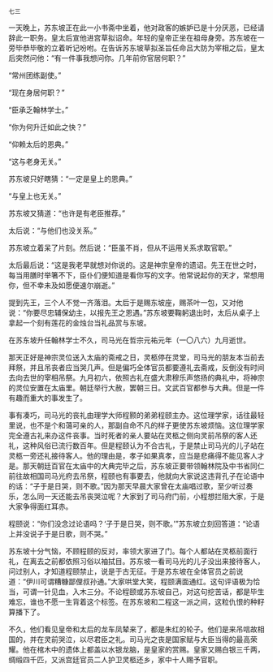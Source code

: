     七三 

   一天晚上，苏东坡正在此一小书斋中坐着，他对政客的嫉妒已是十分厌恶，已经请辞此一职务。皇太后宣他进宫草拟诏命。年轻的皇帝正坐在祖母身旁。苏东坡在一旁毕恭毕敬的立着听记吩咐。在告诉苏东坡草拟圣旨任命吕大防为宰相之后，皇太后突然问他：“有一件事我想问你。几年前你官居何职？”

   “常州团练副使。”

   “现在身居何职？”

   “臣承乏翰林学士。”

   “你为何升迁如此之快？”

   “仰赖太后的恩典。”

   “这与老身无关。”

   苏东坡只好瞎猜：“一定是皇上的恩典。”

   “与皇上也无关。”

   苏东坡又猜道：“也许是有老臣推荐。”

   太后说：“与他们也没关系。”

   苏东坡立着呆了片刻。然后说：“臣虽不肖，但从不运用关系求取官职。”

   太后最后说：“这是我老早就想对你说的。这是神宗皇帝的遗诏。先王在世之时，每当用膳时举箸不下，臣仆们便知道是看你写的文字。他常说起你的天才，常想用你，但不幸未及如愿便速尔崩逝。”

   提到先王，三个人不觉一齐落泪。太后于是赐东坡座，赐茶叶一包，又对他说：“你要尽忠辅保幼主，以报先王之恩遇。”苏东坡要鞠躬退出时，太后从桌子上拿起一个刻有莲花的金烛台当礼品赏与东坡。

   在苏东坡升任翰林学士不久，司马光在哲宗元祐元年（一〇八六）九月逝世。

   那天正好是神宗灵位送入太庙的斋戒之日，灵柩停在灵堂，司马光的朋友本当前去拜祭，并且吊丧者应当哭几声。但是偏巧全体官员都要遵礼去斋戒，反倒没有时间去向去世的宰相吊祭。九月初六，依照古礼在盛大肃穆乐声悠扬的典礼中，将神宗的灵位安置在太庙里。朝廷举行大赦，罢朝三日。文武百官都参与大典。但是一件有趣而重大的事发生了。

   事有凑巧，司马光的丧礼由理学大师程颢的弟弟程颐主办。这位理学家，话往最轻里说，也不是个和蔼可亲的人，那副自命不凡的样子更使苏东坡烦恼。这位理学家完全遵古礼来办这件丧事。当时死者的亲人要站在灵柩之侧向灵前吊祭的客人还礼，这种风俗已流行数百年。但是程颐认为不合古礼，于是禁止司马光的儿子站在灵柩一旁还礼接待客人。他的理由是，孝子如果真孝，应当是悲痛得不能见客人才是。那天朝廷百官在太庙中的大典完毕之后，苏东坡正要带领翰林院及中书省同仁前往故相国司马光府去吊祭，程颐也有事要去，他就向大家说这违背孔子在论语中的话：“子于是日哭，则不歌。”因为那天早晨大家曾在太庙唱过歌，至少听过奏乐，怎么同一天还能去吊丧哭泣呢？大家到了司马府门前，小程想拦阻大家，于是大家争得面红耳赤。

   程颐说：“你们没念过论语吗？‘子于是日哭，则不歌。’”苏东坡立刻回答道：“论语上并没说子于是日歌，则不哭。”

   苏东坡十分气恼，不顾程颐的反对，率领大家进了门。每个人都站在灵柩前面行礼，在离去之前都依照习俗以袖拭目。苏东坡一看司马光的儿子没出来接待客人，问过别人，才知道程颐禁止，说是于古无征。于是苏东坡在全体官员之前说道：“伊川可谓糟糠鄙俚叔孙通。”大家哄堂大笑，程颐满面通红。这句评语极为恰当，可谓一针见血，入木三分。不论程颐或苏东坡自己，对这句挖苦话，都是毕生难忘，谁也不愿一生背着这个标签。在苏东坡和二程这一派之间，这粒仇恨的种籽算播下了。

   不久，他们看见皇帝和太后的龙车凤辇来了，都是朱红的轮子。他们是来吊唁故相国的，并在灵前哭泣，以尽君臣之礼。司马光之丧是国家赋与大臣当得的最高荣耀。他在棺木中的遗体上都盖以水银龙脑，是皇家的赏赐。皇家又赐白银三千两，绸缎四千匹，又派宫廷官员二人护卫灵柩还乡，家中十人赐予官职。

